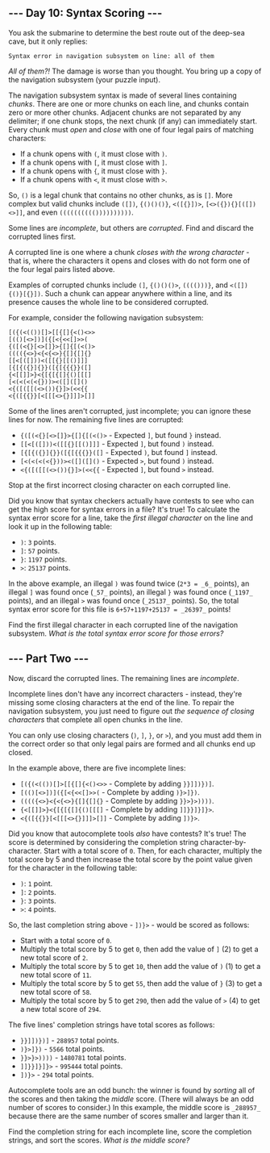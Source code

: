## \--- Day 10: Syntax Scoring ---

You ask the submarine to determine the best route out of the deep-sea cave, but it only replies:

```
Syntax error in navigation subsystem on line: all of them
```

_All of them?!_ The damage is worse than you thought. You bring up a copy of the navigation subsystem (your puzzle
input).

The navigation subsystem syntax is made of several lines containing _chunks_. There are one or more chunks on each line,
and chunks contain zero or more other chunks. Adjacent chunks are not separated by any delimiter; if one chunk stops,
the next chunk (if any) can immediately start. Every chunk must _open_ and _close_ with one of four legal pairs of
matching characters:

- If a chunk opens with `(`, it must close with `)`.
- If a chunk opens with `[`, it must close with `]`.
- If a chunk opens with `{`, it must close with `}`.
- If a chunk opens with `<`, it must close with `>`.

So, `()` is a legal chunk that contains no other chunks, as is `[]`. More complex but valid chunks include `([])`,
`{()()()}`, `<([{}])>`, `[<>({}){}[([])<>]]`, and even `(((((((((())))))))))`.

Some lines are _incomplete_, but others are _corrupted_. Find and discard the corrupted lines first.

A corrupted line is one where a chunk _closes with the wrong character_ \- that is, where the characters it opens and
closes with do not form one of the four legal pairs listed above.

Examples of corrupted chunks include `(]`, `{()()()>`, `(((()))}`, and `<([]){()}[{}])`. Such a chunk can appear
anywhere within a line, and its presence causes the whole line to be considered corrupted.

For example, consider the following navigation subsystem:

```
[({(<(())[]>[[{[]{<()<>>
[(()[<>])]({[<{<<[]>>(
{([(<{}[<>[]}>{[]{[(<()>
(((({<>}<{<{<>}{[]{[]{}
[[<[([]))<([[{}[[()]]]
[{[{({}]{}}([{[{{{}}([]
{<[[]]>}<{[{[{[]{()[[[]
[<(<(<(<{}))><([]([]()
<{([([[(<>()){}]>(<<{{
<{([{{}}[<[[[<>{}]]]>[]]

```

Some of the lines aren't corrupted, just incomplete; you can ignore these lines for now. The remaining five lines are
corrupted:

- `{([(<{}[<>[]}>{[]{[(<()>` \- Expected `]`, but found `}` instead.
- `[[<[([]))<([[{}[[()]]]` \- Expected `]`, but found `)` instead.
- `[{[{({}]{}}([{[{{{}}([]` \- Expected `)`, but found `]` instead.
- `[<(<(<(<{}))><([]([]()` \- Expected `>`, but found `)` instead.
- `<{([([[(<>()){}]>(<<{{` \- Expected `]`, but found `>` instead.

Stop at the first incorrect closing character on each corrupted line.

Did you know that syntax checkers actually have contests to see who can get the high score for syntax errors in a file?
It's true! To calculate the syntax error score for a line, take the _first illegal character_ on the line and look it up
in the following table:

- `)`: `3` points.
- `]`: `57` points.
- `}`: `1197` points.
- `>`: `25137` points.

In the above example, an illegal `)` was found twice (`2*3 = _6_` points), an illegal `]` was found once (`_57_`
points), an illegal `}` was found once (`_1197_` points), and an illegal `>` was found once (`_25137_` points). So, the
total syntax error score for this file is `6+57+1197+25137 = _26397_` points!

Find the first illegal character in each corrupted line of the navigation subsystem. _What is the total syntax error
score for those errors?_

## \--- Part Two ---

Now, discard the corrupted lines. The remaining lines are _incomplete_.

Incomplete lines don't have any incorrect characters - instead, they're missing some closing characters at the end of
the line. To repair the navigation subsystem, you just need to figure out _the sequence of closing characters_ that
complete all open chunks in the line.

You can only use closing characters (`)`, `]`, `}`, or `>`), and you must add them in the correct order so that only
legal pairs are formed and all chunks end up closed.

In the example above, there are five incomplete lines:

- `[({(<(())[]>[[{[]{<()<>>` \- Complete by adding `}}]])})]`.
- `[(()[<>])]({[<{<<[]>>(` \- Complete by adding `)}>]})`.
- `(((({<>}<{<{<>}{[]{[]{}` \- Complete by adding `}}>}>))))`.
- `{<[[]]>}<{[{[{[]{()[[[]` \- Complete by adding `]]}}]}]}>`.
- `<{([{{}}[<[[[<>{}]]]>[]]` \- Complete by adding `])}>`.

Did you know that autocomplete tools _also_ have contests? It's true! The score is determined by considering the
completion string character-by-character. Start with a total score of `0`. Then, for each character, multiply the total
score by 5 and then increase the total score by the point value given for the character in the following table:

- `)`: `1` point.
- `]`: `2` points.
- `}`: `3` points.
- `>`: `4` points.

So, the last completion string above - `])}>` \- would be scored as follows:

- Start with a total score of `0`.
- Multiply the total score by 5 to get `0`, then add the value of `]` (2) to get a new total score of `2`.
- Multiply the total score by 5 to get `10`, then add the value of `)` (1) to get a new total score of `11`.
- Multiply the total score by 5 to get `55`, then add the value of `}` (3) to get a new total score of `58`.
- Multiply the total score by 5 to get `290`, then add the value of `>` (4) to get a new total score of `294`.

The five lines' completion strings have total scores as follows:

- `}}]])})]` \- `288957` total points.
- `)}>]})` \- `5566` total points.
- `}}>}>))))` \- `1480781` total points.
- `]]}}]}]}>` \- `995444` total points.
- `])}>` \- `294` total points.

Autocomplete tools are an odd bunch: the winner is found by _sorting_ all of the scores and then taking the _middle_
score. (There will always be an odd number of scores to consider.) In this example, the middle score is `_288957_`
because there are the same number of scores smaller and larger than it.

Find the completion string for each incomplete line, score the completion strings, and sort the scores. _What is the
middle score?_
